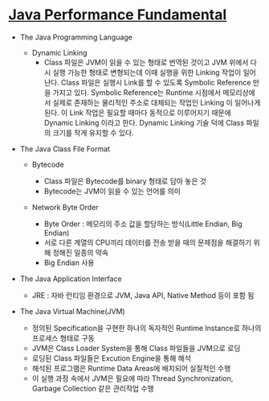 # [Java Performance Fundamental](<http://kyobobook.co.kr/product/detailViewKor.laf?mallGb=KOR&ejkGb=KOR&barcode=9788995765371>)



- The Java Programming Language
  - Dynamic Linking
    - Class 파일은 JVM이 읽을 수 있는 형태로 번역된 것이고 JVM 위에서 다시 실행 가능한 형태로 변형되는데 이때 실행을 위한 Linking 작업이 일어난다. Class 파일은 실행시 Link를 할 수 있도록 Symbolic Reference 만을 가지고 있다. Symbolic Reference는 Runtime 시점에서 메모리상에서 실제로 존재하는 물리적인 주소로 대체되는 작업인 Linking 이 일어나게 된다. 이 Link 작업은 필요할 때마다 동적으로 이루어지기 때문에 Dynamic Linking 이라고 한다. Dynamic Linking 기술 덕에 Class 파일의 크기를 작게 유지할 수 있다.

- The Java Class File Format

  - Bytecode
    - Class 파일은 Bytecode를 binary 형태로 담아 놓은 것
    - Bytecode는 JVM이 읽을 수 있는 언어를 의미

  - Network Byte Order
    - Byte Order : 메모리의 주소 값을 할당하는 방식(Little Endian, Big Endian)
    - 서로 다른 계열의 CPU끼리 데이터를 전송 받을 때의 문제점을 해결하기 위해 정해진 일종의 약속
    - Big Endian 사용

- The Java Application Interface

  - JRE : 자바 런티임 환경으로 JVM, Java API, Native Method 등이 포함 됨

- The Java Virtual Machine(JVM)

  - 정의된 Specification을 구현한 하나의 독자적인 Runtime Instance로 하나의 프로세스 형태로 구동
  - JVM은 Class Loader System을 통해 Class 파일들을 JVM으로 로딩
  - 로딩된 Class 파일들은 Excution Engine을 통해 해석
  - 해석된 프로그램은 Runtime Data Areas에 배치되어 실질적인 수행
  - 이 실행 과정 속에서 JVM은 필요에 따라 Thread Synchronization, Garbage Collection 같은 관리작업 수행